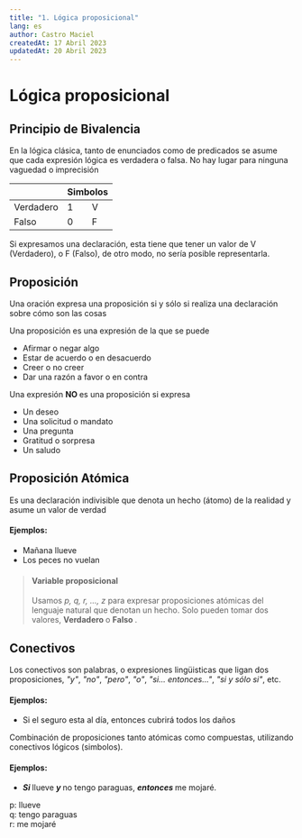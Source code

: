 ```yaml
---
title: "1. Lógica proposicional"
lang: es
author: Castro Maciel
createdAt: 17 Abril 2023
updatedAt: 20 Abril 2023
---
```

<h1> Lógica proposicional </h1>

<h2> Principio de Bivalencia </h2>

<p> En la lógica clásica, tanto de enunciados como de predicados se asume que cada expresión lógica es verdadera o falsa. No hay lugar para ninguna vaguedad o imprecisión <p>

<table align="center">
  <thead>
    <tr>
      <th></th>
      <th colspan="2">Simbolos</th>
    </tr>
  </thead>
  <tbody>
    <tr>
      <td>Verdadero</td>
      <td>1</td>
      <td>V</td>
    </tr>
    <tr>
      <td>Falso</td>
      <td>0</td>
      <td>F</td>
    </tr>
  </tbody>
</table>

<p> Si expresamos una declaración, esta tiene que tener un valor de V (Verdadero), o F (Falso), de otro modo, no sería posible representarla. </p>

<h2> Proposición </h2>

<p> Una oración expresa una proposición si y sólo si realiza una declaración sobre cómo son las cosas </p>

<span> Una proposición es una expresión de la que se puede </span>
<ul>
  <li> Afirmar o negar algo </li>
  <li> Estar de acuerdo o en desacuerdo </li>
  <li> Creer o no creer </li>
  <li> Dar una razón a favor o en contra</li>
</ul>

<span> Una expresión <strong> NO </strong> es una proposición si expresa </span>
<ul>
  <li> Un deseo </li>
  <li> Una solicitud o mandato </li>
  <li> Una pregunta </li>
  <li> Gratitud o sorpresa </li>
  <li> Un saludo </li>
</ul>

<h2> Proposición Atómica </h2>

<p> Es una declaración indivisible que denota un hecho (átomo) de la realidad y asume un valor de verdad </p>

<h4>Ejemplos: </h4>
<ul>
  <li> Mañana llueve </li>
  <li> Los peces no vuelan </li>
</ul>

<blockquote>
  <h4> Variable proposicional </h4>
  <p>
    Usamos <em>p, q, r, ..., z</em> para expresar proposiciones atómicas del lenguaje natural que denotan un hecho. Solo pueden tomar dos valores, <strong> Verdadero </strong> o <strong> Falso </strong>.
  </p>
</blockquote>

<h2> Conectivos </h2>

<p>
  Los conectivos son palabras, o expresiones lingüisticas que ligan dos proposiciones, <em>"y"</em>, <em>"no"</em>, <em>"pero"</em>, <em>"o"</em>, <em>"si... entonces..."</em>, <em>"si y sólo si"</em>, etc.
</p>

<h4>Ejemplos: </h4>
<ul>
  <li> Si el seguro esta al día, entonces cubrirá todos los daños </li>
</ul>

<p>
  Combinación de proposiciones tanto atómicas como compuestas, utilizando conectivos lógicos (simbolos).
</p>

<h4>Ejemplos: </h4>
<ul>
  <li> 
    <strong> <em>Si</em> </strong> llueve <strong> <em>y</em> </strong> no tengo paraguas, <strong> <em>entonces</em> </strong> me mojaré.
  </li>
</ul>
<div>
  <span> p: llueve </span> <br/>
  <span> q: tengo paraguas </span> <br/>
  <span> r: me mojaré </span> <br/>
</div>
